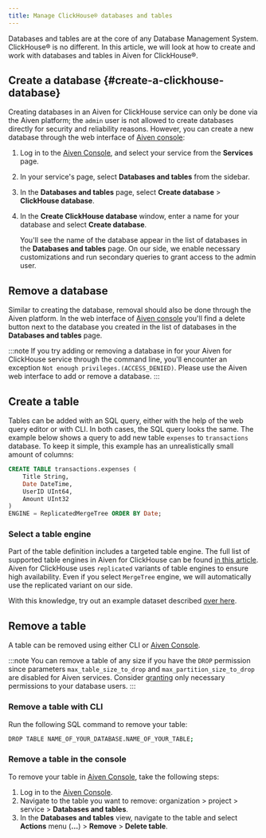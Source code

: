 ```yaml
---
title: Manage ClickHouse® databases and tables
---
```


Databases and tables are at the core of any Database Management System.
ClickHouse® is no different. In this article, we will look at how to
create and work with databases and tables in Aiven for ClickHouse®.

## Create a database {#create-a-clickhouse-database}

Creating databases in an Aiven for ClickHouse service can only be done
via the Aiven platform; the `admin` user is not allowed to create
databases directly for security and reliability reasons. However, you
can create a new database through the web interface of [Aiven
console](https://console.aiven.io/):

1.  Log in to the [Aiven Console](https://console.aiven.io/), and select
    your service from the **Services** page.

2.  In your service's page, select **Databases and tables** from the
    sidebar.

3.  In the **Databases and tables** page, select **Create database** \>
    **ClickHouse database**.

4.  In the **Create ClickHouse database** window, enter a name for your
    database and select **Create database**.

    You\'ll see the name of the database appear in the list of databases
    in the **Databases and tables** page. On our side, we enable
    necessary customizations and run secondary queries to grant access
    to the admin user.

## Remove a database

Similar to creating the database, removal should also be done through
the Aiven platform. In the web interface of [Aiven
console](https://console.aiven.io/) you\'ll find a delete button next to
the database you created in the list of databases in the **Databases and
tables** page.

:::note
If you try adding or removing a database in for your Aiven for
ClickHouse service through the command line, you\'ll encounter an
exception `Not enough privileges.(ACCESS_DENIED)`. Please use the Aiven
web interface to add or remove a database.
:::

## Create a table

Tables can be added with an SQL query, either with the help of the web
query editor or with CLI. In both cases, the SQL query looks the same.
The example below shows a query to add new table `expenses` to
`transactions` database. To keep it simple, this example has an
unrealistically small amount of columns:

```sql
CREATE TABLE transactions.expenses (
    Title String,
    Date DateTime,
    UserID UInt64,
    Amount UInt32
)
ENGINE = ReplicatedMergeTree ORDER BY Date;
```

### Select a table engine

Part of the table definition includes a targeted table engine. The full
list of supported table engines in Aiven for ClickHouse can be found
[in this article](/docs/products/clickhouse/reference/supported-table-engines). Aiven for ClickHouse uses `replicated` variants of table
engines to ensure high availability. Even if you select `MergeTree`
engine, we will automatically use the replicated variant on our side.

With this knowledge, try out an example dataset described
[over here](/docs/products/clickhouse/howto/load-dataset).

## Remove a table

A table can be removed using either CLI or [Aiven
Console](https://console.aiven.io/).

:::note
You can remove a table of any size if you have the `DROP` permission
since parameters `max_table_size_to_drop` and
`max_partition_size_to_drop` are disabled for Aiven services. Consider
[granting](/docs/products/clickhouse/howto/manage-users-roles) only necessary permissions to your database users.
:::

### Remove a table with CLI

Run the following SQL command to remove your table:

```bash
DROP TABLE NAME_OF_YOUR_DATABASE.NAME_OF_YOUR_TABLE;
```

### Remove a table in the console

To remove your table in [Aiven Console](https://console.aiven.io/), take
the following steps:

1.  Log in to the [Aiven Console](https://console.aiven.io/).
2.  Navigate to the table you want to remove: organization \> project \>
    service \> **Databases and tables**.
3.  In the **Databases and tables** view, navigate to the table and
    select **Actions** menu (**\...**) \> **Remove** \> **Delete
    table**.
